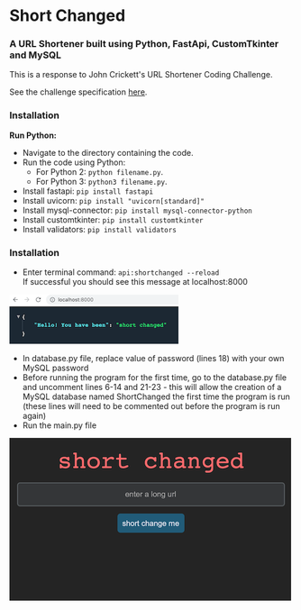 # Short Changed
### A URL Shortener built using Python, FastApi, CustomTkinter and MySQL

This is a response to John Crickett's URL Shortener Coding Challenge.

See the challenge specification [here](https://codingchallenges.fyi/challenges/challenge-url-shortener).

### Installation
**Run Python:**
   - Navigate to the directory containing the code.
   - Run the code using Python: 
     - For Python 2: `python filename.py`.
     - For Python 3: `python3 filename.py`.
- Install fastapi: `pip install fastapi`  
- Install uvicorn: `pip install "uvicorn[standard]"`  
- Install mysql-connector: `pip install mysql-connector-python`
- Install customtkinter: `pip install customtkinter`
- Install validators: `pip install validators`

### Installation
- Enter terminal command: `api:shortchanged --reload`  
If successful you should see this message at localhost:8000  

![local host message](images/localhostmessage.png)
- In database.py file, replace value of password (lines 18) with your own MySQL password
- Before running the program for the first time, go to the database.py file
and uncomment lines 6-14 and 21-23 - this will allow the creation of a
MySQL database named ShortChanged the first time the program is run
(these lines will need to be commented out before the program is run again)
- Run the main.py file  

![gui screenshot](images/gui_screenshot.png)







